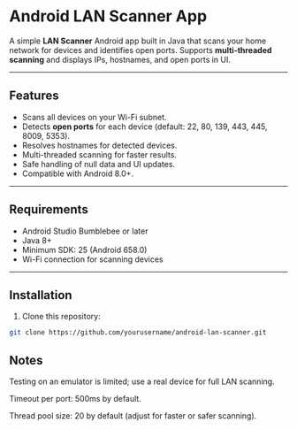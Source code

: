 # Android LAN Scanner App

A simple **LAN Scanner** Android app built in Java that scans your home network for devices and identifies open ports. Supports **multi-threaded scanning** and displays IPs, hostnames, and open ports in UI.

---

## Features

- Scans all devices on your Wi-Fi subnet.
- Detects **open ports** for each device (default: 22, 80, 139, 443, 445, 8009, 5353).
- Resolves hostnames for detected devices.
- Multi-threaded scanning for faster results.
- Safe handling of null data and UI updates.
- Compatible with Android 8.0+.

---

## Requirements

- Android Studio Bumblebee or later
- Java 8+
- Minimum SDK: 25 (Android 658.0)
- Wi-Fi connection for scanning devices

---

## Installation

1. Clone this repository:

```bash
git clone https://github.com/yourusername/android-lan-scanner.git
```
## Notes

Testing on an emulator is limited; use a real device for full LAN scanning.

Timeout per port: 500ms by default.

Thread pool size: 20 by default (adjust for faster or safer scanning).
